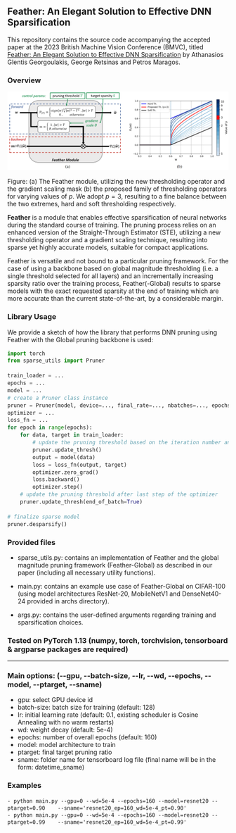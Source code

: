 ## Feather: An Elegant Solution to Effective DNN Sparsification

This repository contains the source code accompanying the accepted paper at the 2023 British Machine Vision Conference (BMVC), titled [Feather: An Elegant Solution to Effective DNN Sparsification](https://arxiv.org/abs/2310.02448) by Athanasios Glentis Georgoulakis, George Retsinas and Petros Maragos.


### Overview

![](figures/feather.png)

Figure: (a) The Feather module, utilizing the new thresholding operator and the gradient scaling mask (b) the proposed family of thresholding operators for varying values of $p$. We adopt $p=3$, resulting to a fine balance between the two extremes, hard and soft thresholding respectively.

**Feather** is a module that enables effective sparsification of neural networks during the standard course of training. The pruning process relies on an enhanced version of the Straight-Through Estimator (STE), utilizing a new thresholding operator and a gradient scaling technique, resulting into sparse yet highly accurate models, suitable for compact applications.

Feather is versatile and not bound to a particular pruning framework. For the case of using a backbone based on global magnitude thresholding (i.e. a single threshold selected for all layers) and an incrementally increasing sparsity ratio over the training process, Feather(-Global) results to sparse models with the exact requested sparsity at the end of training which are more accurate than the current state-of-the-art, by a considerable margin. 


### Library Usage

We provide a sketch of how the library that performs DNN pruning using Feather with the Global pruning backbone is used:

```python
import torch
from sparse_utils import Pruner

train_loader = ...
epochs = ...
model = ...
# create a Pruner class instance
pruner = Pruner(model, device=..., final_rate=..., nbatches=..., epochs=...)
optimizer = ...
loss_fn = ...
for epoch in range(epochs):  
    for data, target in train_loader:
        # update the pruning threshold based on the iteration number and the scheduler used
        pruner.update_thresh()    
        output = model(data)
        loss = loss_fn(output, target)
        optimizer.zero_grad()
        loss.backward()
        optimizer.step()
    # update the pruning threshold after last step of the optimizer
    pruner.update_thresh(end_of_batch=True)

# finalize sparse model
pruner.desparsify()
```


### Provided files

 - sparse_utils.py: contains an implementation of Feather and the global magnitude pruning framework (Feather-Global) as described in our paper (including all necessary utility functions).

 - main.py:  contains an example use case of Feather-Global on CIFAR-100 (using model architectures ResNet-20, MobileNetV1 and DenseNet40-24 provided in archs directory).

 - args.py:  contains the user-defined arguments regarding training and sparsification choices.

### Tested on PyTorch 1.13 (numpy, torch, torchvision, tensorboard & argparse packages are required)

-------------------------------------------------------------------------

### Main  options: (--gpu, --batch-size, --lr, --wd, --epochs, --model, --ptarget, --sname)

 - gpu: select GPU device id
 - batch-size: batch size for training (default: 128)
 - lr: initial learning rate (default: 0.1, existing scheduler is Cosine Annealing with no warm restarts)
 - wd: weight decay (default: 5e-4)
 - epochs: number of overall epochs (default: 160)
 - model: model architecture to train
 - ptarget: final target pruning ratio
 - sname: folder name for tensorboard log file (final name will be in the form: datetime_sname) 


### Examples

    - python main.py --gpu=0 --wd=5e-4 --epochs=160 --model=resnet20 --ptarget=0.90    --sname='resnet20_ep=160_wd=5e-4_pt=0.90'
	- python main.py --gpu=0 --wd=5e-4 --epochs=160 --model=resnet20 --ptarget=0.99    --sname='resnet20_ep=160_wd=5e-4_pt=0.99'
